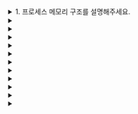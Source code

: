 <details>
    <summary>1. 프로세스 메모리 구조를 설명해주세요.</summary>
    <br>
    
</details>

<details>
    <summary></summary>
    <br>
    
</details>

<details>
    <summary></summary>
    <br>
    
</details>

<details>
    <summary></summary>
    <br>
    
</details>

<details>
    <summary></summary>
    <br>
    
</details>

<details>
    <summary></summary>
    <br>
    
</details>

<details>
    <summary></summary>
    <br>
    
</details>

<details>
    <summary></summary>
    <br>
    
</details>

<details>
    <summary></summary>
    <br>
    
</details>

<details>
    <summary></summary>
    <br>
    
</details>

<details>
    <summary></summary>
    <br>
    
</details>

<details>
    <summary></summary>
    <br>
    
</details>

